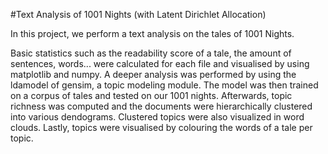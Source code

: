 #Text Analysis of 1001 Nights (with Latent Dirichlet Allocation)

In this project, we perform a text analysis on the tales of 1001 Nights.

Basic statistics such as the readability score of a tale, the amount of sentences, words... were calculated for each file and visualised by using matplotlib and numpy. A deeper analysis was performed by using the ldamodel of gensim, a topic modeling module. The model was then trained on a corpus of tales and tested on our 1001 nights. Afterwards, topic richness was computed and the documents were hierarchically clustered into various dendograms. Clustered topics were also visualized in word clouds. Lastly, topics were visualised by colouring the words of a tale per topic. 

